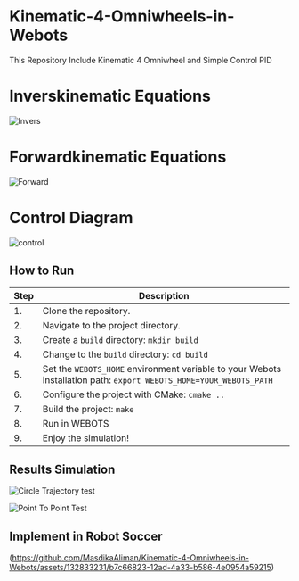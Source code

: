 # Kinematic-4-Omniwheels-in-Webots
  This Repository Include Kinematic 4 Omniwheel and Simple Control PID

# Inverskinematic Equations

![Invers](https://github.com/MasdikaAliman/Kinematic-4-Omniwheels-in-Webots/assets/132833231/db91ee79-1970-4258-9cfb-5f7aeda2716c)

# Forwardkinematic Equations

![Forward](https://github.com/MasdikaAliman/Kinematic-4-Omniwheels-in-Webots/assets/132833231/e23c5d06-d3ea-434c-9ec1-76eecee8657c)

# Control Diagram

![control](https://github.com/MasdikaAliman/Kinematic-4-Omniwheels-in-Webots/assets/132833231/64ec6519-9fea-4a99-8936-f4547ba27266)


## How to Run

| Step | Description |
|------|-------------|
| 1.   | Clone the repository. |
| 2.   | Navigate to the project directory. |
| 3.   | Create a `build` directory: `mkdir build` |
| 4.   | Change to the `build` directory: `cd build` |
| 5.   | Set the `WEBOTS_HOME` environment variable to your Webots installation path: `export WEBOTS_HOME=YOUR_WEBOTS_PATH` |
| 6.   | Configure the project with CMake: `cmake ..` |
| 7.   | Build the project: `make` |
| 8.   | Run in WEBOTS|
| 9.   | Enjoy the simulation! |

## Results Simulation
![Circle Trajectory test](https://github.com/MasdikaAliman/Kinematic-4-Omniwheels-in-Webots/assets/132833231/b5daa9ba-b8c1-4116-9b4d-149f45cf1174)

![Point To Point Test](https://github.com/MasdikaAliman/Kinematic-4-Omniwheels-in-Webots/assets/132833231/3a65fa67-b0bf-4388-be2c-6b964f99530b)

## Implement in Robot Soccer
(https://github.com/MasdikaAliman/Kinematic-4-Omniwheels-in-Webots/assets/132833231/b7c66823-12ad-4a33-b586-4e0954a59215)


